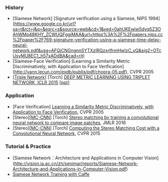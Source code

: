 

### History
- [Siamese Network] [Signature verification using a Siamese, NIPS 1994] (https://www.google.co.kr/url?sa=t&rct=j&q=&esrc=s&source=web&cd=1&ved=0ahUKEwiw5dyq5Z3OAhWMp48KHY_ZCWUQFggiMAA&url=https%3A%2F%2Fpapers.nips.cc%2Fpaper%2F769-signature-verification-using-a-siamese-time-delay-neural-network.pdf&usg=AFQjCNGngnnSYTXzIRQzxrIfrmHwlzC_yQ&sig2=OTcUsyMU8EC1_h57xADdBA&cad=rjt)
- [Siamese-Face Verification] [Learning a Similarity Metric Discriminatively, with Application to Face Verification] (http://yann.lecun.com/exdb/publis/pdf/chopra-05.pdf), CVPR 2005
- [[Triple Network](https://github.com/eladhoffer/TripletNet)] [Torch] [DEEP METRIC LEARNING USING TRIPLET NETWORK, ICLR 2015](http://arxiv.org/abs/1412.6622) [[ppt](http://tce.technion.ac.il/wp-content/uploads/sites/8/2016/01/Elad-Hofer.pdf)]


### Application

- [Face Verification] [Learning a Similarity Metric Discriminatively, with Application to Face Verification](http://yann.lecun.com/exdb/publis/pdf/chopra-05.pdf), CVPR 2005
- [Stereo][[MC-CNN](https://github.com/jzbontar/mc-cnn)] [Torch] [Stereo matching by training a convolutional neural network to compare image patches](http://arxiv.org/pdf/1510.05970v2.pdf), JMLR 2016
- [Stereo][[MC-CNN](https://github.com/jzbontar/mc-cnn)] [Torch] [Computing the Stereo Matching Cost with a Convolutional Neural Network](http://arxiv.org/pdf/1510.05970v2.pdf), CVPR 2015




### Tutorial & Practice
- [Siamese Network：Architecture and Applications in Computer Vision] (http://vision.ia.ac.cn/zh/senimar/reports/Siamese-Network-Architecture-and-Applications-in-Computer-Vision.pdf)
- [Siamese Network Training with Caffe](http://caffe.berkeleyvision.org/gathered/examples/siamese.html)



